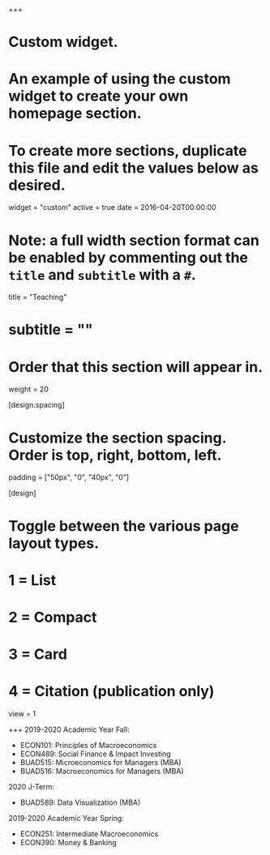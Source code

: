 +++
# Custom widget.
# An example of using the custom widget to create your own homepage section.
# To create more sections, duplicate this file and edit the values below as desired.
widget = "custom"
active = true
date = 2016-04-20T00:00:00

# Note: a full width section format can be enabled by commenting out the `title` and `subtitle` with a `#`.
title = "Teaching"
# subtitle = ""

# Order that this section will appear in.
weight = 20

[design.spacing]
  # Customize the section spacing. Order is top, right, bottom, left.
  padding = ["50px", "0", "40px", "0"]

[design]
  # Toggle between the various page layout types.
  #   1 = List
  #   2 = Compact
  #   3 = Card
  #   4 = Citation (publication only)
  view = 1

+++
2019-2020 Academic Year Fall:

- ECON101: Principles of Macroeconomics
- ECON489: Social Finance & Impact Investing
- BUAD515: Microeconomics for Managers (MBA) 
- BUAD516: Macroeconomics for Managers (MBA)

2020 J-Term:

- BUAD589: Data Visualization (MBA)
    
2019-2020 Academic Year Spring:

 - ECON251: Intermediate Macroeconomics
 - ECON390: Money & Banking
